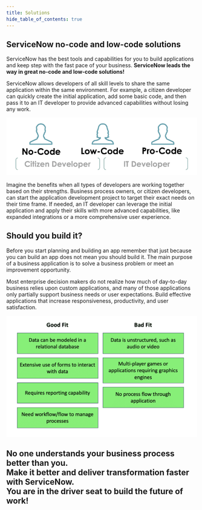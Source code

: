 ```yaml
---
title: Solutions
hide_table_of_contents: true
---
```


## ServiceNow no-code and low-code solutions

ServiceNow has the best tools and capabilities for you to build applications and keep step with the fast pace of your business. **ServiceNow leads the way in great no-code and low-code solutions!**

ServiceNow allows developers of all skill levels to share the same application within the same environment. For example, a citizen developer can quickly create the initial application, add some basic code, and then pass it to an IT developer to provide advanced capabilities without losing any work.

![](../../assets/images/2023-09-06-16-27-07.png)

Imagine the benefits when all types of developers are working together based on their strengths. Business process owners, or citizen developers, can start the application development project to target their exact needs on their time frame. If needed, an IT developer can leverage the initial application and apply their skills with more advanced capabilities, like expanded integrations or a more comprehensive user experience.


## Should you build it?

Before you start planning and building an app remember that just because you can build an app does not mean you should build it. The main purpose of a business application is to solve a business problem or meet an improvement opportunity. 

Most enterprise decision makers do not realize how much of day-to-day business relies upon custom applications, and many of those applications only partially support business needs or user expectations. Build effective applications that increase responsiveness, productivity, and user satisfaction.

![](../assets/images/2023-09-06-16-54-18.png)



## No one understands your business process better than you.<br/>Make it better and deliver transformation faster with ServiceNow.<br/>You are in the driver seat to build the future of work!
